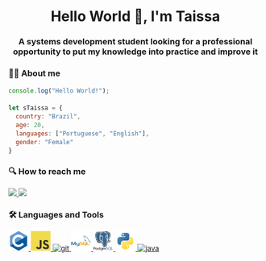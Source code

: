 <h1 align="center">Hello World 👋, I'm Taissa</h1>
<h3 align="center">A systems development student looking for a professional opportunity to put my knowledge into practice and improve it</h3>

<h3> 👩‍💻 About me</h3>

~~~javascript 
console.log("Hello World!");

let sTaissa = {
  country: "Brazil",
  age: 20,
  languages: ["Portuguese", "English"],
  gender: "Female"
}
~~~

<h3> 🔍 How to reach me</h3>

<a href="https://www.linkedin.com/in/taissa-silva-39a4171b5/"> <img src="https://img.shields.io/badge/-Taissa-blue?style=flat-square&logo=Linkedin&logoColor=white&link=https://www.linkedin.com/in/taissa-silva-39a4171b5/)"/> </a>
<a href="mailto:staissa002@gmail.com"> <img src="https://img.shields.io/badge/-staissa002@gmail.com-c14438?style=flat-square&logo=Gmail&logoColor=white&link=mailto:staissa002@gmail.com"/> </a>

<h3> 🛠 Languages and Tools</h3>

<a href="https://www.cprogramming.com/" target="_blank" rel="noreferrer"> <img src="https://raw.githubusercontent.com/devicons/devicon/master/icons/c/c-original.svg" alt="c" width="40" height="40"/> </a>
<a href="https://developer.mozilla.org/en-US/docs/Web/JavaScript" target="_blank" rel="noreferrer"> <img src="https://raw.githubusercontent.com/devicons/devicon/master/icons/javascript/javascript-original.svg" alt="javascript" width="40" height="40"/> </a>
<a href="https://git-scm.com/" target="_blank" rel="noreferrer"> <img src="https://www.vectorlogo.zone/logos/git-scm/git-scm-icon.svg" alt="git" width="40" height="40"/> </a>
<a href="https://www.mysql.com/" target="_blank" rel="noreferrer"> <img src="https://raw.githubusercontent.com/devicons/devicon/master/icons/mysql/mysql-original-wordmark.svg" alt="mysql" width="40" height="40"/> </a>
</a> <a href="https://www.postgresql.org" target="_blank" rel="noreferrer"> <img src="https://raw.githubusercontent.com/devicons/devicon/master/icons/postgresql/postgresql-original-wordmark.svg" alt="postgresql" width="40" height="40"/> </a>
</a> <a href="https://www.python.org" target="_blank" rel="noreferrer"> <img src="https://raw.githubusercontent.com/devicons/devicon/master/icons/python/python-original.svg" alt="python" width="40" height="40"/> </a>
<a href="https://www.java.com/pt-BR/download/help/whatis_java.html" target="_blank" rel="noreferrer"> <img src="https://cdn.jsdelivr.net/gh/devicons/devicon/icons/java/java-original.svg" alt="java" width="40" height="40"/> </a>
